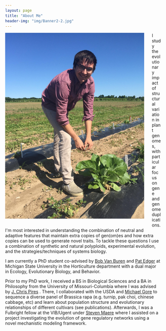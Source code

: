 ```yaml
---
layout: page
title: "About Me"
header-img: "img/Banner2-2.jpg"
---
```


<div style="float: left; padding-right: 25px; padding-bottom: 25px">
	<a href="http://kevinabird.github.io/img/AboutMe_Pic.jpg"><img src="/img/AboutMe2.jpg" width="450" alt="Kevin Bird" onclick="_gaq.push(['_trackEvent', 'IMGs', 'Image', 'Ironman']);" /></a>
</div>


I study the evolutionary impact of structural variation in plant genomes, with particular focus on gene and genome duplications. I'm most interested in understanding the combination of neutral and adaptive features that maintain extra copies of 
gen(om)es and how extra copies can be used to generate novel traits. To tackle these questions I use a combination of synthetic and natural polyploids, experimental evolution, and the strategies/techniques of systems biology. 
 

I am currently a PhD student co-advised by [Bob Van Buren](https://www.vanburenlab.org/) and [Pat Edger](www.polyploidy.msu.edu) at Michigan State University in the Horticulture department with a dual major in Ecology, Evolutionary Biology, and Behavior. 

Prior to my PhD work, I received a BS in Biological Sciences and a BA in Philosophy from the University of Missouri-Columbia where I was advised by [J. Chris Pires](https://pires.biology.missouri.edu) . There, I collaborated with the USDA and [Michael Gore](https://blogs.cornell.edu/gorelab/) to sequence a diverse panel of Brassica rapa (e.g. turnip, pak choi, chinese cabbage, etc) and learn about population structure and evolutionary relationships of different cultivars (see publications). Afterwards, I was a Fulbright fellow at the VIB/Ugent under [Steven Maere](https://www.psb.ugent.be/esb/ESB/Home.html) where I assisted on a project investigating the evolution of gene regulatory networks using a novel mechanistic modeling framework.
